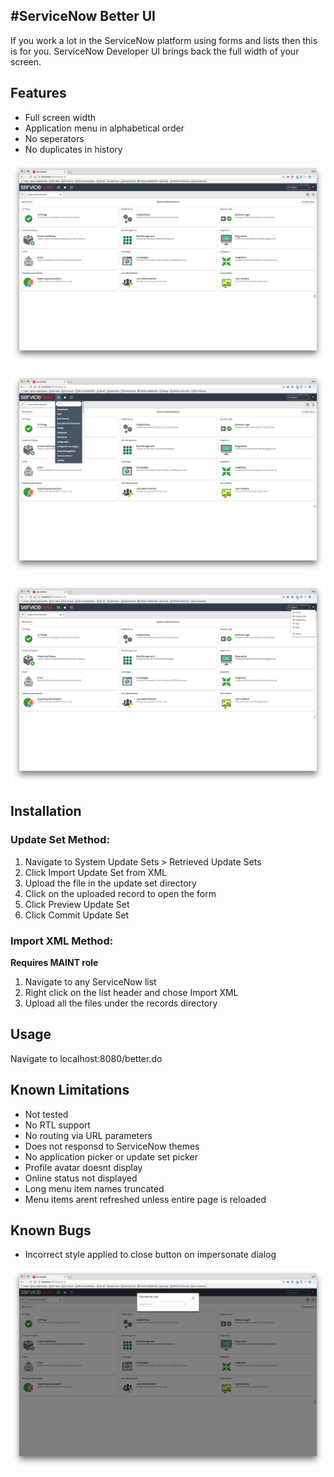 #ServiceNow Better UI
---

If you work a lot in the ServiceNow platform using forms and lists then this is for you. ServiceNow Developer UI brings back the full width of your screen.

## Features
- Full screen width
- Application menu in alphabetical order 
- No seperators
- No duplicates in history

![Image of Homepage](./images/home.png)

![Image of Application Menu](./images/app-menu.png)

![Image of User Profile Menu](./images/profile-menu.png)

## Installation
### Update Set Method:
1. Navigate to System Update Sets > Retrieved Update Sets
2. Click Import Update Set from XML
3. Upload the file in the update set directory
4. Click on the uploaded record to open the form
5. Click Preview Update Set
6. Click Commit Update Set

### Import XML Method:
**Requires MAINT role**

1. Navigate to any ServiceNow list
2. Right click on the list header and chose Import XML
3. Upload all the files under the records directory

## Usage
Navigate to localhost:8080/better.do

## Known Limitations
- Not tested
- No RTL support
- No routing via URL parameters
- Does not responsd to ServiceNow themes
- No application picker or update set picker
- Profile avatar doesnt display
- Online status not displayed
- Long menu item names truncated
- Menu items arent refreshed unless entire page is reloaded

## Known Bugs
- Incorrect style applied to close button on impersonate dialog

![Image of Impersonate Dialog](./images/button.png)